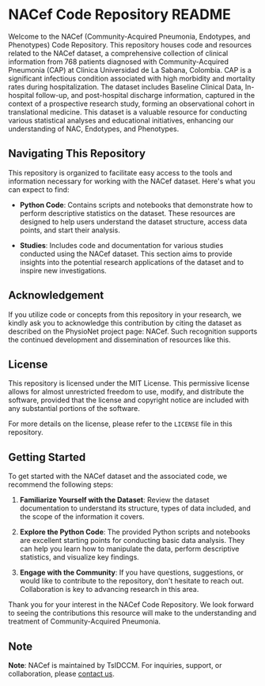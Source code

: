 # NACef Code Repository README

Welcome to the NACef (Community-Acquired Pneumonia, Endotypes, and Phenotypes) Code Repository. This repository houses code and resources related to the NACef dataset, a comprehensive collection of clinical information from 768 patients diagnosed with Community-Acquired Pneumonia (CAP) at Clinica Universidad de La Sabana, Colombia. CAP is a significant infectious condition associated with high morbidity and mortality rates during hospitalization. The dataset includes Baseline Clinical Data, In-hospital follow-up, and post-hospital discharge information, captured in the context of a prospective research study, forming an observational cohort in translational medicine. This dataset is a valuable resource for conducting various statistical analyses and educational initiatives, enhancing our understanding of NAC, Endotypes, and Phenotypes.

## Navigating This Repository

This repository is organized to facilitate easy access to the tools and information necessary for working with the NACef dataset. Here's what you can expect to find:

- **Python Code**: Contains scripts and notebooks that demonstrate how to perform descriptive statistics on the dataset. These resources are designed to help users understand the dataset structure, access data points, and start their analysis.

- **Studies**: Includes code and documentation for various studies conducted using the NACef dataset. This section aims to provide insights into the potential research applications of the dataset and to inspire new investigations.

## Acknowledgement

If you utilize code or concepts from this repository in your research, we kindly ask you to acknowledge this contribution by citing the dataset as described on the PhysioNet project page: NACef. Such recognition supports the continued development and dissemination of resources like this.

## License

This repository is licensed under the MIT License. This permissive license allows for almost unrestricted freedom to use, modify, and distribute the software, provided that the license and copyright notice are included with any substantial portions of the software.

For more details on the license, please refer to the `LICENSE` file in this repository.

## Getting Started

To get started with the NACef dataset and the associated code, we recommend the following steps:

1. **Familiarize Yourself with the Dataset**: Review the dataset documentation to understand its structure, types of data included, and the scope of the information it covers.

2. **Explore the Python Code**: The provided Python scripts and notebooks are excellent starting points for conducting basic data analysis. They can help you learn how to manipulate the data, perform descriptive statistics, and visualize key findings.

3. **Engage with the Community**: If you have questions, suggestions, or would like to contribute to the repository, don't hesitate to reach out. Collaboration is key to advancing research in this area.

Thank you for your interest in the NACef Code Repository. We look forward to seeing the contributions this resource will make to the understanding and treatment of Community-Acquired Pneumonia.

## Note 

**Note**: NACef is maintained by TsIDCCM. For inquiries, support, or collaboration, please [contact us](mailto:nataliasahe@unisabana.edu.co).

